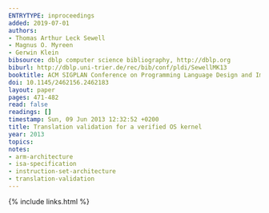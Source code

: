 ```yaml
---
ENTRYTYPE: inproceedings
added: 2019-07-01
authors:
- Thomas Arthur Leck Sewell
- Magnus O. Myreen
- Gerwin Klein
bibsource: dblp computer science bibliography, http://dblp.org
biburl: http://dblp.uni-trier.de/rec/bib/conf/pldi/SewellMK13
booktitle: ACM SIGPLAN Conference on Programming Language Design and Implementation, PLDI '13, Seattle, WA, USA, June 16-19, 2013
doi: 10.1145/2462156.2462183
layout: paper
pages: 471-482
read: false
readings: []
timestamp: Sun, 09 Jun 2013 12:32:52 +0200
title: Translation validation for a verified OS kernel
year: 2013
topics:
notes:
- arm-architecture
- isa-specification
- instruction-set-architecture
- translation-validation
---
```


{% include links.html %}

